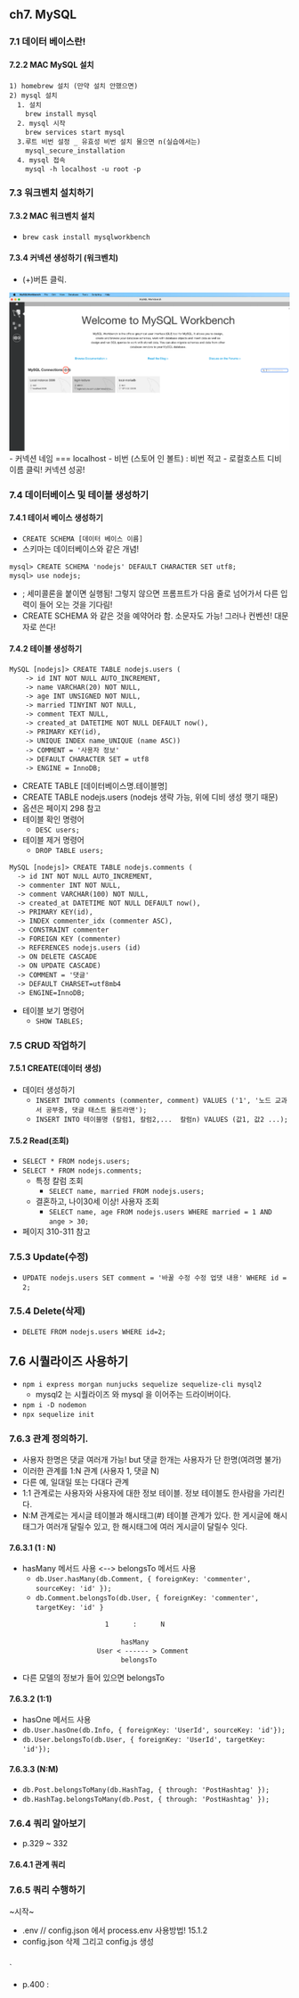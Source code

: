 ## ch7. MySQL 
### 7.1 데이터 베이스란!

#### 7.2.2 MAC MySQL 설치
```
1) homebrew 설치 (만약 설치 안했으면)
2) mysql 설치
  1. 설치
    brew install mysql
  2. mysql 시작
    brew services start mysql   
  3.루트 비번 설정 _ 유효성 비번 설치 물으면 n(실습에서는)
    mysql_secure_installation   
  4. mysql 접속
    mysql -h localhost -u root -p 
```
### 7.3 워크벤치 설치하기
#### 7.3.2 MAC 워크벤치 설치
  - `brew cask install mysqlworkbench`

#### 7.3.4 커넥션 생성하기 (워크벤치)
- (+)버튼 클릭.
<img src="./img_md/workbench.png">
-  커넥션 네임 === localhost
- 비번 (스토어 인 볼트) : 비번 적고
- 로컬호스트 디비 이름 클릭!  커넥션 성공!

### 7.4 데이터베이스 및 테이블 생성하기
#### 7.4.1 테이서 베이스 생성하기
- `CREATE SCHEMA [데이터 베이스 이름]`
-  스키마는 데이터베이스와 같은 개념! 
```
mysql> CREATE SCHEMA 'nodejs' DEFAULT CHARACTER SET utf8;
mysql> use nodejs;
```
- ; 세미콜론을 붙이면 실행됨! 그렇지 않으면 프롬프트가 다음 줄로 넘어가서 다른 입력이 들어 오는 것을 기다림!
- CREATE SCHEMA 와 같은 것을 예약어라 함. 소문자도 가능! 그러나 컨벤션! 대문자로 쓴다!

#### 7.4.2 테이블 생성하기
```
MySQL [nodejs]> CREATE TABLE nodejs.users (
    -> id INT NOT NULL AUTO_INCREMENT,
    -> name VARCHAR(20) NOT NULL,
    -> age INT UNSIGNED NOT NULL,
    -> married TINYINT NOT NULL,
    -> comment TEXT NULL,
    -> created_at DATETIME NOT NULL DEFAULT now(),
    -> PRIMARY KEY(id),
    -> UNIQUE INDEX name_UNIQUE (name ASC))
    -> COMMENT = '사용자 정보'
    -> DEFAULT CHARACTER SET = utf8
    -> ENGINE = InnoDB;
```
  - CREATE TABLE [데이터베이스명.테이블명]
  - CREATE TABLE nodejs.users  (nodejs 생략 가능, 위에 디비 생성 햇기 때문)
  - 옵션은 페이지 298 참고
  - 테이블 확인 명령어
    - `DESC users;`
  - 테이블 제거 명령어
    - `DROP TABLE users;`
  
  ```
MySQL [nodejs]> CREATE TABLE nodejs.comments (
    -> id INT NOT NULL AUTO_INCREMENT,
    -> commenter INT NOT NULL,
    -> comment VARCHAR(100) NOT NULL,
    -> created_at DATETIME NOT NULL DEFAULT now(),
    -> PRIMARY KEY(id),
    -> INDEX commenter_idx (commenter ASC),
    -> CONSTRAINT commenter
    -> FOREIGN KEY (commenter)
    -> REFERENCES nodejs.users (id)
    -> ON DELETE CASCADE
    -> ON UPDATE CASCADE)
    -> COMMENT = '댓글'
    -> DEFAULT CHARSET=utf8mb4
    -> ENGINE=InnoDB;
  ```
  - 테이블 보기 명령어
    - `SHOW TABLES;`
  
### 7.5 CRUD 작업하기
#### 7.5.1 CREATE(데이터 생성)
- 데이터 생성하기
  - `INSERT INTO comments (commenter, comment) VALUES ('1', '노드 교과서 공부중, 댓글 태스트 울트라맨');`
  - `INSERT INTO 테이블명 (칼럼1, 칼럼2,...  칼럼n) VALUES (값1, 값2 ...);`

#### 7.5.2 Read(조회)
- `SELECT * FROM nodejs.users;`
- `SELECT * FROM nodejs.comments;`
  - 특정 칼럼 조회
    - `SELECT name, married FROM nodejs.users;`
  - 결혼하고, 나이30세 이상! 사용자 조회
    - `SELECT name, age FROM nodejs.users WHERE married = 1 AND ange > 30;`
- 페이지 310-311 참고

### 7.5.3 Update(수정)
- `UPDATE nodejs.users SET comment = '바꿀 수정 수정 업댓 내용' WHERE id = 2;`
    
### 7.5.4 Delete(삭제)
- `DELETE FROM nodejs.users WHERE id=2;`

## 7.6 시퀄라이즈 사용하기
- `npm i express morgan nunjucks sequelize sequelize-cli mysql2`
  - mysql2  는 시퀄라이즈 와 mysql 을 이어주는 드라이버이다. 
- `npm i -D nodemon`
- `npx sequelize init` 

### 7.6.3 관계 정의하기.
- 사용자 한명은 댓글 여러개 가능! but 댓글 한개는 사용자가 단 한명(여려명 불가)
- 이러한 관계를 1:N 관계 (사용자 1, 댓글 N)
- 다른 예, 일대일 또는 다대다 관계
- 1:1 관계로는 사용자와 사용자에 대한 정보 테이블. 정보 테이블도 한사람을 가리킨다.
- N:M 관계로는 게시글 테이블과 해시태그(#) 테이블 관계가 있다. 한 게시글에 해시태그가 여러개 달릴수 있고, 한 해시태그에 여러 게시글이 달릴수 잇다. 

#### 7.6.3.1  (1 : N)
- hasMany 메서드 사용  <--> belongsTo 메서드 사용
  - `db.User.hasMany(db.Comment, { foreignKey: 'commenter', sourceKey: 'id' });`
  - `db.Comment.belongsTo(db.User, { foreignKey: 'commenter', targetKey: 'id' }`

```
                        1      :      N

                            hasMany
                      User < ------ > Comment
                            belongsTo
```
- 다른 모델의 정보가 들어 있으면 belongsTo

#### 7.6.3.2 (1:1)
- hasOne 메서드 사용
- `db.User.hasOne(db.Info, { foreignKey: 'UserId', sourceKey: 'id'});`
- `db.User.belongsTo(db.User, { foreignKey: 'UserId', targetKey: 'id'});`

#### 7.6.3.3 (N:M)
- `db.Post.belongsToMany(db.HashTag, { through: 'PostHashtag' });`
- `db.HashTag.belongsToMany(db.Post, { through: 'PostHashtag' });`

### 7.6.4  쿼리 알아보기
  - p.329 ~ 332

#### 7.6.4.1 관계 쿼리 

### 7.6.5 쿼리 수행하기

~시작~
- .env   // config.json 에서 process.env 사용방법! 15.1.2
- config.json 삭제 그리고 config.js 생성
```

```


  `
- p.400 :